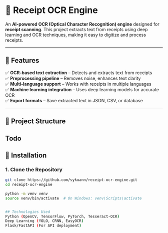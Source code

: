 # 🧾 Receipt OCR Engine

An **AI-powered OCR (Optical Character Recognition) engine** designed for **receipt scanning**. This project extracts text from receipts using deep learning and OCR techniques, making it easy to digitize and process receipts.

---

## 📌 Features
✅ **OCR-based text extraction** – Detects and extracts text from receipts  
✅ **Preprocessing pipeline** – Removes noise, enhances text clarity  
✅ **Multi-language support** – Works with receipts in multiple languages  
✅ **Machine learning integration** – Uses deep learning models for accurate OCR  
✅ **Export formats** – Save extracted text in JSON, CSV, or database  

---

## 📁 Project Structure


## Todo

## 🚀 Installation

### **1. Clone the Repository**
```bash
git clone https://github.com/sykuann/receipt-ocr-engine.git
cd receipt-ocr-engine

python -m venv venv
source venv/bin/activate  # On Windows: venv\Scripts\activate


## Technologies Used
Python (OpenCV, TensorFlow, PyTorch, Tesseract-OCR)
Deep Learning (YOLO, CRNN, EasyOCR)
Flask/FastAPI (For API deployment)